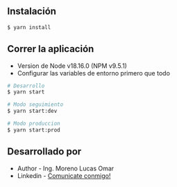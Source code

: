 
## Instalación

```bash
$ yarn install
```

## Correr la aplicación

- Version de Node v18.16.0 (NPM v9.5.1)
- Configurar las variables de entorno primero que todo

```bash
# Desarrollo
$ yarn start

# Modo seguimiento
$ yarn start:dev

# Modo produccion
$ yarn start:prod
```

## Desarrollado por

- Author - Ing. Moreno Lucas Omar
- Linkedin - [Comunicate conmigo!](https://www.linkedin.com/in/lucas-omar-moreno-16246678)
